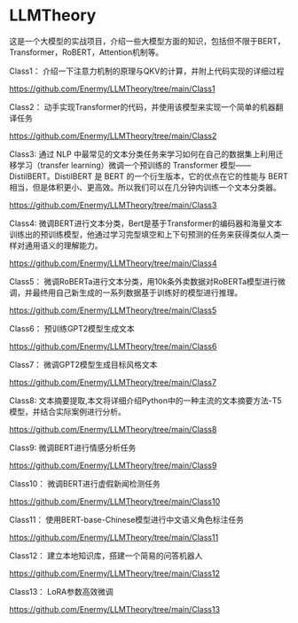 # LLMTheory
这是一个大模型的实战项目，介绍一些大模型方面的知识，包括但不限于BERT，Transformer，RoBERT，Attention机制等。

Class1：
介绍一下注意力机制的原理与QKV的计算，并附上代码实现的详细过程

https://github.com/Enermy/LLMTheory/tree/main/Class1

Class2：
动手实现Transformer的代码，并使用该模型来实现一个简单的机器翻译任务

https://github.com/Enermy/LLMTheory/tree/main/Class2

Class3:
通过 NLP 中最常见的文本分类任务来学习如何在自己的数据集上利用迁移学习（transfer learning）微调一个预训练的 Transformer 模型—— DistilBERT。DistilBERT 是 BERT 的一个衍生版本，它的优点在它的性能与 BERT 相当，但是体积更小、更高效。所以我们可以在几分钟内训练一个文本分类器。

https://github.com/Enermy/LLMTheory/tree/main/Class3

Class4:
微调BERT进行文本分类，Bert是基于Transformer的编码器和海量文本训练出的预训练模型，他通过学习完型填空和上下句预测的任务来获得类似人类一样对通用语义的理解能力。

https://github.com/Enermy/LLMTheory/tree/main/Class4

Class5：
微调RoBERTa进行文本分类，用10k条外卖数据对RoBERTa模型进行微调，并最终用自己新生成的一系列数据基于训练好的模型进行推理。

https://github.com/Enermy/LLMTheory/tree/main/Class5

Class6：
预训练GPT2模型生成文本

https://github.com/Enermy/LLMTheory/tree/main/Class6

Class7：
微调GPT2模型生成目标风格文本

https://github.com/Enermy/LLMTheory/tree/main/Class7

Class8:
文本摘要提取,本文将详细介绍Python中的一种主流的文本摘要方法-T5模型，并结合实际案例进行分析。

https://github.com/Enermy/LLMTheory/tree/main/Class8

Class9:
微调BERT进行情感分析任务

https://github.com/Enermy/LLMTheory/tree/main/Class9

Class10：
微调BERT进行虚假新闻检测任务

https://github.com/Enermy/LLMTheory/tree/main/Class10

Class11：
使用BERT-base-Chinese模型进行中文语义角色标注任务

https://github.com/Enermy/LLMTheory/tree/main/Class11

Class12：
建立本地知识库，搭建一个简易的问答机器人

https://github.com/Enermy/LLMTheory/tree/main/Class12

Class13：
LoRA参数高效微调

https://github.com/Enermy/LLMTheory/tree/main/Class13

